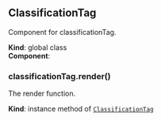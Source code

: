 <a name="ClassificationTag"></a>

## ClassificationTag
Component for classificationTag.

**Kind**: global class  
**Component**:   
<a name="ClassificationTag+render"></a>

### classificationTag.render()
The render function.

**Kind**: instance method of [<code>ClassificationTag</code>](#ClassificationTag)  
